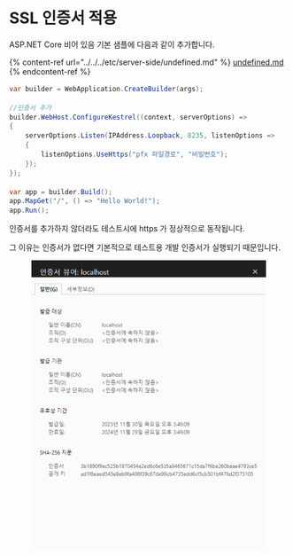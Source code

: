 # SSL 인증서 적용

ASP.NET Core 비어 있음 기본 샘플에 다음과 같이 추가합니다.&#x20;

{% content-ref url="../../../etc/server-side/undefined.md" %}
[undefined.md](../../../etc/server-side/undefined.md)
{% endcontent-ref %}

```csharp
var builder = WebApplication.CreateBuilder(args);

//인증서 추가
builder.WebHost.ConfigureKestrel((context, serverOptions) =>
{
    serverOptions.Listen(IPAddress.Loopback, 8235, listenOptions =>
    {
        listenOptions.UseHttps("pfx 파일경로", "비밀번호");
    });
});

var app = builder.Build();
app.MapGet("/", () => "Hello World!");
app.Run();
```



인증서를 추가하지 않더라도 테스트시에 https 가 정상적으로 동작됩니다.&#x20;

그 이유는 인증서가 없다면 기본적으로 테스트용 개발 인증서가 실행되기 때문입니다.&#x20;

<figure><img src="../../../.gitbook/assets/image (40).png" alt=""><figcaption></figcaption></figure>

